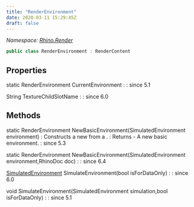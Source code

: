 ```yaml
---
title: "RenderEnvironment"
date: 2020-03-11 15:29:45Z
draft: false
---
```


*Namespace: [Rhino.Render](../)*

```cs
public class RenderEnvironment : RenderContent
```
## Properties

static RenderEnvironment CurrentEnvironment
: 
: since 5.1

String TextureChildSlotName
: 
: since 6.0
## Methods

static RenderEnvironment NewBasicEnvironment(SimulatedEnvironment environment)
: Constructs a new  from a .
: Returns - A new basic environment.
: since 5.3

static RenderEnvironment NewBasicEnvironment(SimulatedEnvironment environment,RhinoDoc doc)
: 
: since 6.4

[SimulatedEnvironment](/rhinocommon/rhino/render/simulatedenvironment/) SimulateEnvironment(bool isForDataOnly)
: 
: since 6.0

void SimulateEnvironment(SimulatedEnvironment simulation,bool isForDataOnly)
: 
: since 5.1
